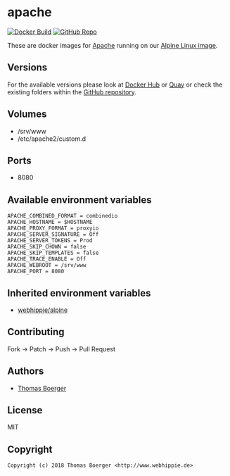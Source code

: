 # apache

[![Docker Build](https://github.com/dockhippie/apache/actions/workflows/docker.yml/badge.svg)](https://github.com/dockhippie/apache/actions/workflows/docker.yml) [![GitHub Repo](https://img.shields.io/badge/github-repo-yellowgreen)](https://github.com/dockhippie/apache)

These are docker images for [Apache][upstream] running on our
[Alpine Linux image][parent].

## Versions

For the available versions please look at [Docker Hub][dockerhub] or
[Quay][quayio] or check the existing folders within the
[GitHub repository][github].

## Volumes

*  /srv/www
*  /etc/apache2/custom.d

## Ports

*  8080

## Available environment variables

```console
APACHE_COMBINED_FORMAT = combinedio
APACHE_HOSTNAME = $HOSTNAME
APACHE_PROXY_FORMAT = proxyio
APACHE_SERVER_SIGNATURE = Off
APACHE_SERVER_TOKENS = Prod
APACHE_SKIP_CHOWN = false
APACHE_SKIP_TEMPLATES = false
APACHE_TRACE_ENABLE = Off
APACHE_WEBROOT = /srv/www
APACHE_PORT = 8080
```

## Inherited environment variables

*  [webhippie/alpine](https://github.com/dockhippie/alpine#available-environment-variables)

## Contributing

Fork -> Patch -> Push -> Pull Request

## Authors

*  [Thomas Boerger](https://github.com/tboerger)

## License

MIT

## Copyright

```console
Copyright (c) 2018 Thomas Boerger <http://www.webhippie.de>
```

[upstream]: https://httpd.apache.org
[parent]: https://github.com/dockhippie/alpine
[dockerhub]: https://hub.docker.com/r/webhippie/apache/tags
[quayio]: https://quay.io/repository/webhippie/apache?tab=tags
[github]: https://github.com/dockhippie/apache
